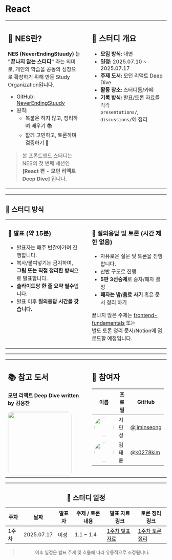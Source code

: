 # React

<div align="center">

<table>
  <tr>
    <td width="48%" valign="top">

## 🌱 NES란?

**NES (NeverEndingStuudy)** 는 **"끝나지 않는 스터디"** 라는 의미로, 개인의 학습을 공동의 성장으로 확장하기 위해 만든 Study Organization입니다.

- GitHub: [NeverEndingStuudy](https://github.com/NeverEndingStuudy)  
- 원칙:  
  - 복붙은 하지 않고, 정리하며 배우기 📚  
  - 함께 고민하고, 토론하며 검증하기 🧠 

> 본 프론트엔드 스터디는 NES의 첫 번째 세션인  
> **[React 편 - 모던 리액트 Deep Dive]** 입니다.

</td>

<td width="4%"></td>

<td width="48%" valign="top">

## 🧾 스터디 개요

- **모임 방식:** 대면  
- **일정:** 2025.07.10 ~ 2025.07.17  
- **주제 도서:** 모던 리액트 Deep Dive  
- **활동 장소:** 스터디룸/카페  
- **기록 방식:** 발표/토론 자료를 각각  
  `presentations/`, `discussions/`에 정리  

</td>
  </tr>
</table>

</div>

---

## 🧠 스터디 방식

<div align="center">

<table width="100%">
  <tr>
    <td width="48%" valign="top">

### 🎤 발표 (약 15분)

- 발표자는 매주 번갈아가며 진행합니다.  
- 복사/붙여넣기는 금지하며,  
  **그림 또는 직접 정리한 방식**으로 발표합니다.  
- **슬라이드당 한 줄 요약 필수**입니다.  
- 발표 이후 **질의응답 시간을 갖습니다.**

</td>

<td width="4%"></td>

<td width="48%" valign="top">

### 💬 질의응답 및 토론 (시간 제한 없음)
- 자유로운 질문 및 토론을 진행합니다.  
- 찬반 구도로 진행  
- **5판 3선승제**로 승자/패자 결정  
- **패자는 밥/음료 사기** 혹은 문서 정리 하기

끝나지 않은 주제는 [frontend-fundamentals](https://github.com/toss/frontend-fundamentals) 또는  
별도 토론 정리 문서/Notion에 업로드할 예정입니다.

</td>
  </tr>
</table>

</div>

---

<div align="center">

<table width="100%">
  <tr>
    <td width="48%" valign="top">

## 📚 참고 도서

**모던 리액트 Deep Dive written by 김용찬**

<img src="https://contents.kyobobook.co.kr/sih/fit-in/458x0/pdt/9791158394646.jpg" width="200" style="border-radius: 12px;"/>

</td>

<td width="4%"></td>

<td width="48%" valign="top">

## 👥 참여자

| 이름   | 프로필 | GitHub |
|--------|--------|--------|
| <img src="https://avatars.githubusercontent.com/u/132000885?v=4" width="60" style="border-radius: 50%;"/> | 지민성 | [@jiminseong](https://github.com/jiminseong) |
| <img src="https://avatars.githubusercontent.com/u/19889463?v=44" width="60" style="border-radius: 50%;"/> | 김태윤 | [@k0278kim](https://github.com/k0278kim) |

</td>
  </tr>
</table>

</div>

---


<div align="center">



## 📅 스터디 일정


| 주차   | 날짜         | 발표자 | 주제 / 토론 내용             | 발표 자료 링크 | 토론 정리 링크 |
|--------|--------------|--------|------------------------------|----------------|----------------|
| 1주차 | 2025.07.17   | 미정   | 1.1 ~ 1.4  | [1주차 발표 자료](presentations/week1.md) | [1주차 토론 정리](discussions/week1.md) |

> 이후 일정은 발표 주제 및 흐름에 따라 유동적으로 조정됩니다.


</div>
